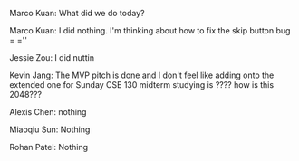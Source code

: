 Marco Kuan: What did we do today?

Marco Kuan: I did nothing. I'm thinking about how to fix the skip button bug = =''

Jessie Zou: I did nuttin

Kevin Jang: The MVP pitch is done and I don't feel like adding onto the extended one for Sunday
CSE 130 midterm studying is ???? how is this 2048???

Alexis Chen: nothing

Miaoqiu Sun: Nothing

Rohan Patel: Nothing
